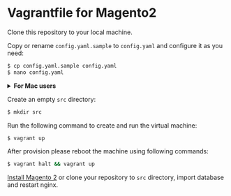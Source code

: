 # Vagrantfile for Magento2

Clone this repository to your local machine.

Copy or rename `config.yaml.sample` to `config.yaml` and configure it as you need:
```bash
$ cp config.yaml.sample config.yaml
$ nano config.yaml
```

<details>
<summary><strong>For Mac users</strong></summary>

If you're Mac user please consider to use mutagen for project synchronization.

If you don't have Magento 2 installed at `./src` then use `mutagen.yaml.sample` sample config, otherwise `mutagen.yml.sample-m2-installed`.

Copy or rename sample mutagen config to `mutagen.yml` and adjust it to your needs.
$ cp mutagen.yml.sample mutagen.yml
```bash
$ nano mutagen.yaml
```
Set the `folders -> magento -> use_mutagen` section inside the `config.yaml` as `true`.
```bash
$ vagrant halt && vagrant up
```

Be sure you have the `~/.ssh/config` file with correct permissions.

---

</details>

Create an empty `src` directory:
```bash
$ mkdir src
```

Run the following command to create and run the virtual machine:
```bash
$ vagrant up
```

After provision please reboot the machine using following commands:
```bash
$ vagrant halt && vagrant up
```

[Install Magento 2](https://devdocs.magento.com/guides/v2.4/install-gde/composer.html#get-the-metapackage) or clone your repository to `src` directory, import database and restart nginx.
